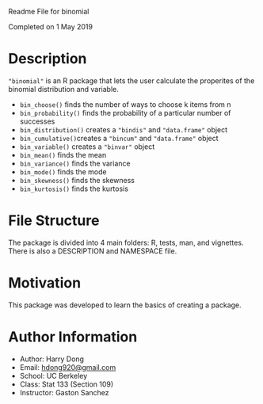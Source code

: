 Readme File for binomial

Completed on 1 May 2019

Description
===========
`"binomial"` is an R package that lets the user calculate the properites of the binomial distribution and variable. 
+ `bin_choose()` finds the number of ways to choose k items from n 
+ `bin_probability()` finds the probability of a particular number of successes 
+ `bin_distribution()` creates a `"bindis"` and `"data.frame"` object
+ `bin_cumulative()`creates a `"bincum"` and  `"data.frame"` object 
+ `bin_variable()` creates a `"binvar"` object
+ `bin_mean()` finds the mean
+ `bin_variance()` finds the variance
+ `bin_mode()` finds the mode
+ `bin_skewness()` finds the skewness
+ `bin_kurtosis()` finds the kurtosis


File Structure
==============
The package is divided into 4 main folders: R, tests, man, and vignettes. There is also a DESCRIPTION and NAMESPACE file.


Motivation
==========
This package was developed to learn the basics of creating a package.


Author Information
==================
+ Author: Harry Dong
+ Email: hdong920@gmail.com
+ School: UC Berkeley
+ Class: Stat 133 (Section 109)
+ Instructor: Gaston Sanchez
